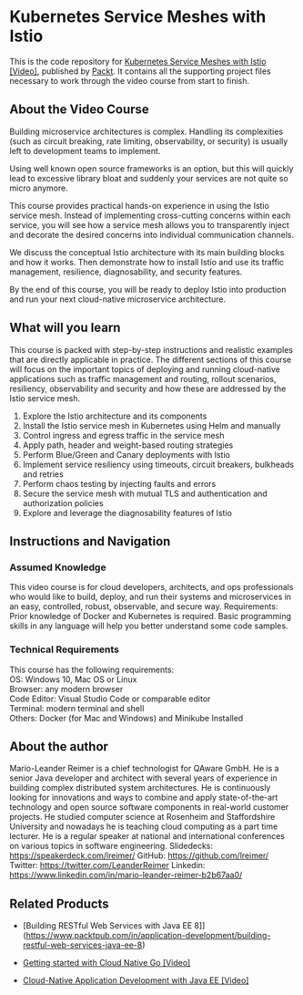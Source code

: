 # Kubernetes Service Meshes with Istio

This is the code repository for [Kubernetes Service Meshes with Istio [Video]](https://www.packtpub.com/in/cloud-networking/kubernetes-service-mesh-with-istio-video), published by [Packt](https://www.packtpub.com/?utm_source=github). It contains all the supporting project files necessary to work through the video course from start to finish.

## About the Video Course

Building microservice architectures is complex. Handling its complexities (such as circuit breaking, rate limiting, observability, or security) is usually left to development teams to implement.

Using well known open source frameworks is an option, but this will quickly lead to excessive library bloat and suddenly your services are not quite so micro anymore.

This course provides practical hands-on experience in using the Istio service mesh. Instead of implementing cross-cutting concerns within each service, you will see how a service mesh allows you to transparently inject and decorate the desired concerns into individual communication channels.

We discuss the conceptual Istio architecture with its main building blocks and how it works. Then demonstrate how to install Istio and use its traffic management, resilience, diagnosability, and security features.

By the end of this course, you will be ready to deploy Istio into production and run your next cloud-native microservice architecture.

## What will you learn

This course is packed with step-by-step instructions and realistic examples that are directly applicable in practice. The different sections of this course will focus on the important topics of deploying and running cloud-native applications such as traffic management and routing, rollout scenarios, resiliency, observability and security and how these are addressed by the Istio service mesh.

1. Explore the Istio architecture and its components
2. Install the Istio service mesh in Kubernetes using Helm and manually
3. Control ingress and egress traffic in the service mesh
4. Apply path, header and weight-based routing strategies
5. Perform Blue/Green and Canary deployments with Istio
6. Implement service resiliency using timeouts, circuit breakers, bulkheads and retries
7. Perform chaos testing by injecting faults and errors
8. Secure the service mesh with mutual TLS and authentication and authorization policies
9. Explore and leverage the diagnosability features of Istio


## Instructions and Navigation
### Assumed Knowledge
This video course is for cloud developers, architects, and ops professionals who would like to build, deploy, and run their systems and microservices in an easy, controlled, robust, observable, and secure way.
Requirements: Prior knowledge of Docker and Kubernetes is required. Basic programming skills in any language will help you better understand some code samples.

### Technical Requirements
This course has the following requirements:<br/>
OS: Windows 10, Mac OS or Linux<br/>
Browser: any modern browser<br/>
Code Editor: Visual Studio Code or comparable editor<br/>
Terminal: modern terminal and shell<br/>
Others: Docker (for Mac and Windows) and Minikube Installed<br/>




## About the author

Mario-Leander Reimer is a chief technologist for QAware GmbH. He is a senior Java developer and architect with several years of experience in building complex distributed system architectures. He is continuously looking for innovations and ways to combine and apply state-of-the-art technology and open source software components in real-world customer projects. He studied computer science at Rosenheim and Staffordshire University and nowadays he is teaching cloud computing as a part time lecturer. He is a regular speaker at national and international conferences on various topics in software engineering.
Slidedecks: https://speakerdeck.com/lreimer/
GitHub: https://github.com/lreimer/
Twitter: https://twitter.com/LeanderReimer
Linkedin: https://www.linkedin.com/in/mario-leander-reimer-b2b67aa0/


## Related Products
* [Building RESTful Web Services with Java EE 8]](https://www.packtpub.com/in/application-development/building-restful-web-services-java-ee-8)

* [Getting started with Cloud Native Go [Video]](https://www.packtpub.com/in/application-development/getting-started-cloud-native-go)

* [Cloud-Native Application Development with Java EE [Video]](https://www.packtpub.com/in/application-development/cloud-native-application-development-java-ee-video)

